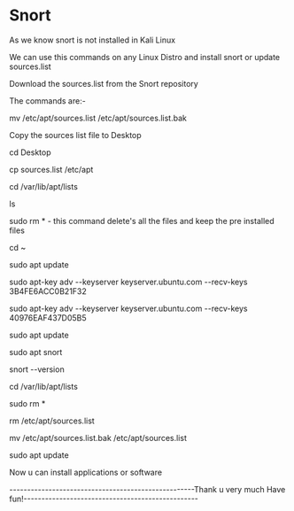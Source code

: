 # Snort
As we know snort is not installed in Kali Linux 

We can use this commands on any Linux Distro and install snort or update sources.list

Download the sources.list from the Snort repository

The commands are:-

mv /etc/apt/sources.list /etc/apt/sources.list.bak

Copy the sources list file to Desktop

cd Desktop

cp sources.list /etc/apt

cd /var/lib/apt/lists

ls

sudo rm *  -  this command delete's all the files and keep the pre installed files

cd ~

sudo apt update

sudo apt-key adv --keyserver keyserver.ubuntu.com --recv-keys 3B4FE6ACC0B21F32


sudo apt-key adv --keyserver keyserver.ubuntu.com --recv-keys 40976EAF437D05B5

sudo apt update

sudo apt snort

snort --version

cd /var/lib/apt/lists

sudo rm *

rm /etc/apt/sources.list

mv /etc/apt/sources.list.bak /etc/apt/sources.list

sudo apt update

Now u can install applications or software

----------------------------------------------------Thank u very much Have fun!-------------------------------------------------






